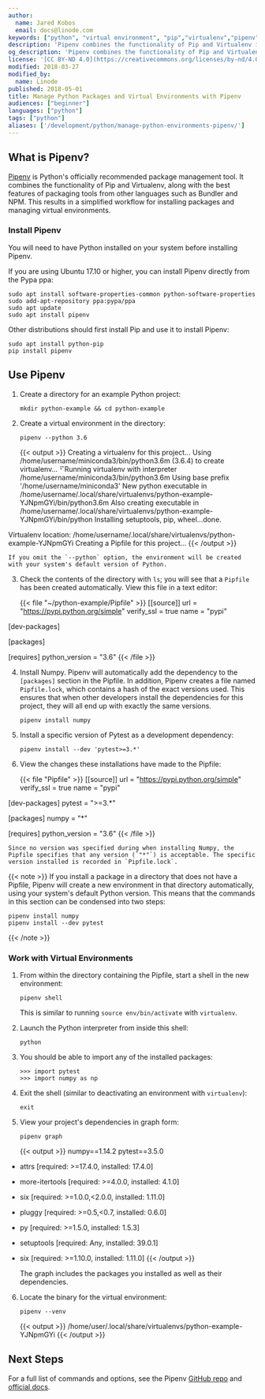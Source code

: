 ```yaml
---
author:
  name: Jared Kobos
  email: docs@linode.com
keywords: ["python", "virtual environment", "pip","virtualenv","pipenv"]
description: 'Pipenv combines the functionality of Pip and Virtualenv into a single tool, helping to simplify workflows as you install packages and manage virtual environments. This guide will show you how to install Pipenv, create and work with virtual envrionments, and install packages.'
og_description: 'Pipenv combines the functionality of Pip and Virtualenv into a single tool, helping to simplify workflows as you install packages and manage virtual environments. This guide will show you how to install Pipenv, create and work with virtual envrionments, and install packages.'
license: '[CC BY-ND 4.0](https://creativecommons.org/licenses/by-nd/4.0)'
modified: 2018-03-27
modified_by:
  name: Linode
published: 2018-05-01
title: Manage Python Packages and Virtual Environments with Pipenv
audiences: ["beginner"]
languages: ["python"]
tags: ["python"]
aliases: ['/development/python/manage-python-environments-pipenv/']
---
```


## What is Pipenv?

[Pipenv](https://docs.pipenv.org/) is Python's officially recommended package management tool. It combines the functionality of Pip and Virtualenv, along with the best features of packaging tools from other languages such as Bundler and NPM. This results in a simplified workflow for installing packages and managing virtual environments.

### Install Pipenv

You will need to have Python installed on your system before installing Pipenv.

If you are using Ubuntu 17.10 or higher, you can install Pipenv directly from the Pypa ppa:

    sudo apt install software-properties-common python-software-properties
    sudo add-apt-repository ppa:pypa/ppa
    sudo apt update
    sudo apt install pipenv

Other distributions should first install Pip and use it to install Pipenv:

    sudo apt install python-pip
    pip install pipenv

## Use Pipenv

1.  Create a directory for an example Python project:

        mkdir python-example && cd python-example

2.  Create a virtual environment in the directory:

        pipenv --python 3.6

    {{< output >}}
Creating a virtualenv for this project…
Using /home/username/miniconda3/bin/python3.6m (3.6.4) to create virtualenv…
⠋Running virtualenv with interpreter /home/username/miniconda3/bin/python3.6m
Using base prefix '/home/username/miniconda3'
New python executable in /home/username/.local/share/virtualenvs/python-example-YJNpmGYi/bin/python3.6m
Also creating executable in /home/username/.local/share/virtualenvs/python-example-YJNpmGYi/bin/python
Installing setuptools, pip, wheel...done.

Virtualenv location: /home/username/.local/share/virtualenvs/python-example-YJNpmGYi
Creating a Pipfile for this project…
{{< /output >}}

    If you omit the `--python` option, the environment will be created with your system's default version of Python.

3.  Check the contents of the directory with `ls`; you will see that a `Pipfile` has been created automatically. View this file in a text editor:

    {{< file "~/python-example/Pipfile" >}}
[[source]]
url = "https://pypi.python.org/simple"
verify_ssl = true
name = "pypi"

[dev-packages]

[packages]

[requires]
python_version = "3.6"
{{< /file >}}


4.  Install Numpy. Pipenv will automatically add the dependency to the `[packages]` section in the Pipfile. In addition, Pipenv creates a file named `Pipfile.lock`, which contains a hash of the exact versions used. This ensures that when other developers install the dependencies for this project, they will all end up with exactly the same versions.

        pipenv install numpy

5.  Install a specific version of Pytest as a development dependency:

        pipenv install --dev 'pytest>=3.*'

6.  View the changes these installations have made to the Pipfile:

    {{< file "Pipfile" >}}
[[source]]
url = "https://pypi.python.org/simple"
verify_ssl = true
name = "pypi"

[dev-packages]
pytest = ">=3.*"

[packages]
numpy = "*"

[requires]
python_version = "3.6"
{{< /file >}}

    Since no version was specified during when installing Numpy, the Pipfile specifies that any version (`"*"`) is acceptable. The specific version installed is recorded in `Pipfile.lock`.

{{< note >}}
If you install a package in a directory that does not have a Pipfile, Pipenv will create a new environment in that directory automatically, using your system's default Python version. This means that the commands in this section can be condensed into two steps:

    pipenv install numpy
    pipenv install --dev pytest
{{< /note >}}

### Work with Virtual Environments

1.  From within the directory containing the Pipfile, start a shell in the new environment:

        pipenv shell

    This is similar to running `source env/bin/activate` with `virtualenv`.

2.  Launch the Python interpreter from inside this shell:

        python

3.  You should be able to import any of the installed packages:

        >>> import pytest
        >>> import numpy as np

4.  Exit the shell (similar to deactivating an environment with `virtualenv`):

        exit

5.  View your project's dependencies in graph form:

        pipenv graph

    {{< output >}}
numpy==1.14.2
pytest==3.5.0
  - attrs [required: >=17.4.0, installed: 17.4.0]
  - more-itertools [required: >=4.0.0, installed: 4.1.0]
  - six [required: >=1.0.0,<2.0.0, installed: 1.11.0]
  - pluggy [required: >=0.5,<0.7, installed: 0.6.0]
  - py [required: >=1.5.0, installed: 1.5.3]
  - setuptools [required: Any, installed: 39.0.1]
  - six [required: >=1.10.0, installed: 1.11.0]
{{< /output >}}

    The graph includes the packages you installed as well as their dependencies.

6.  Locate the binary for the virtual environment:

        pipenv --venv

    {{< output >}}
/home/user/.local/share/virtualenvs/python-example-YJNpmGYi
{{< /output >}}

## Next Steps

For a full list of commands and options, see the Pipenv [GitHub repo](https://github.com/pypa/pipenv) and [official docs](https://docs.pipenv.org/).
